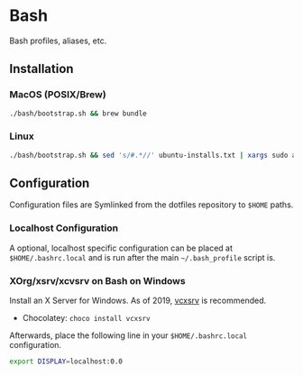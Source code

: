 # Bash

Bash profiles, aliases, etc.

## Installation

### MacOS (POSIX/Brew)

```sh
./bash/bootstrap.sh && brew bundle
```

### Linux

```sh
./bash/bootstrap.sh && sed 's/#.*//' ubuntu-installs.txt | xargs sudo apt-get install
```

## Configuration

Configuration files are Symlinked from the dotfiles repository to `$HOME` paths.

### Localhost Configuration

A optional, localhost specific configuration can be placed at
`$HOME/.bashrc.local` and is run after the main `~/.bash_profile` script is.

### XOrg/xsrv/xcvsrv on Bash on Windows

Install an X Server for Windows. As of 2019, [vcxsrv](https://sourceforge.net/projects/vcxsrv/)
is recommended.

- Chocolatey: `choco install vcxsrv`

Afterwards, place the following line in your `$HOME/.bashrc.local` configuration.

```sh
export DISPLAY=localhost:0.0
```
